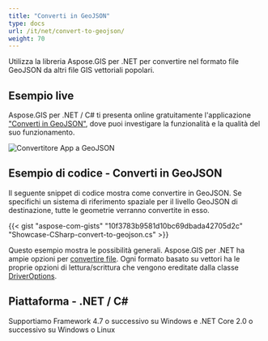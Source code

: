 ```yaml
---
title: "Converti in GeoJSON"
type: docs
url: /it/net/convert-to-geojson/
weight: 70
---
```


Utilizza la libreria Aspose.GIS per .NET per convertire nel formato file GeoJSON da altri file GIS vettoriali popolari.

## **Esempio live**

Aspose.GIS per .NET / C# ti presenta online gratuitamente l'applicazione ["Converti in GeoJSON"](https://products.aspose.app/gis/conversion/convert-to-geojson), dove puoi investigare la funzionalità e la qualità del suo funzionamento.

![Convertitore App a GeoJSON](conversion.png)

## **Esempio di codice - Converti in GeoJSON**

Il seguente snippet di codice mostra come convertire in GeoJSON. Se specifichi un sistema di riferimento spaziale per il livello GeoJSON di destinazione, tutte le geometrie verranno convertite in esso. 

{{< gist "aspose-com-gists" "10f3783b9581d10bc69dbada42705d2c" "Showcase-CSharp-convert-to-geojson.cs" >}}

Questo esempio mostra le possibilità generali. Aspose.GIS per .NET ha ampie opzioni per [convertire file](https://docs.aspose.com/gis/net/vector-layers/). Ogni formato basato su vettori ha le proprie opzioni di lettura/scrittura che vengono ereditate dalla classe [DriverOptions](https://reference.aspose.com/gis/net/aspose.gis/driveroptions).

## **Piattaforma - .NET / C#**

Supportiamo Framework 4.7 o successivo su Windows e .NET Core 2.0 o successivo su Windows o Linux
